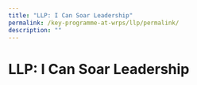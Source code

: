 ```yaml
---
title: "LLP: I Can Soar Leadership"
permalink: /key-programme-at-wrps/llp/permalink/
description: ""
---
```

LLP: I Can Soar Leadership
==========================
